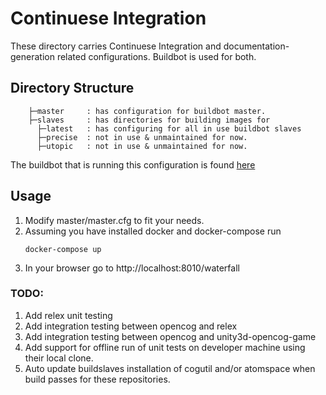 # Continuese Integration

These directory carries Continuese Integration and documentation-generation
related configurations. Buildbot is used for both.

## Directory Structure
        ├─master     : has configuration for buildbot master.
        ├─slaves     : has directories for building images for
          ├─latest   : has configuring for all in use buildbot slaves
          ├─precise  : not in use & unmaintained for now.
          ├─utopic   : not in use & unmaintained for now.


The buildbot that is running this configuration is found [here](http://buildbot.opencog.org:8010/)

## Usage
1. Modify master/master.cfg to fit your needs.
2. Assuming you have installed docker and docker-compose run
   ```
   docker-compose up
   ```
3. In your browser go to http://localhost:8010/waterfall


### TODO:
1. Add relex unit testing
2. Add integration testing between opencog and relex
3. Add integration testing between opencog and unity3d-opencog-game
4. Add support for offline run of unit tests on developer machine using their
   local clone.
5. Auto update buildslaves installation of cogutil and/or atomspace when build
   passes for these repositories.
